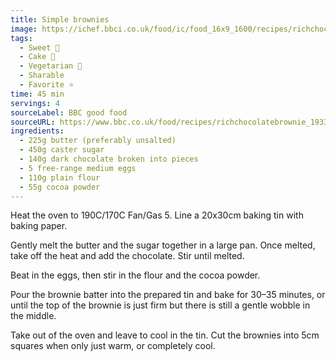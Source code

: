 ```yaml
---
title: Simple brownies
image: https://ichef.bbci.co.uk/food/ic/food_16x9_1600/recipes/richchocolatebrownie_1933_16x9.jpg
tags:
  - Sweet 🍬
  - Cake 🍰
  - Vegetarian 🌿
  - Sharable
  - Favorite ⭐
time: 45 min
servings: 4
sourceLabel: BBC good food
sourceURL: https://www.bbc.co.uk/food/recipes/richchocolatebrownie_1933/
ingredients:
  - 225g butter (preferably unsalted)
  - 450g caster sugar
  - 140g dark chocolate broken into pieces
  - 5 free-range medium eggs
  - 110g plain flour
  - 55g cocoa powder
---
```


Heat the oven to 190C/170C Fan/Gas 5. Line a 20x30cm baking tin with baking paper.

Gently melt the butter and the sugar together in a large pan. Once melted, take off the heat and add the chocolate. Stir until melted.

Beat in the eggs, then stir in the flour and the cocoa powder.

Pour the brownie batter into the prepared tin and bake for 30–35 minutes, or until the top of the brownie is just firm but there is still a gentle wobble in the middle.

Take out of the oven and leave to cool in the tin. Cut the brownies into 5cm squares when only just warm, or completely cool.
